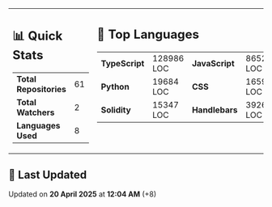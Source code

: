 <table><tr>
<td valign='top'>
<h2>📊 Quick Stats</h2>
<table>
<tr><td><b>Total Repositories</b></td><td>61</td></tr>
<tr><td><b>Total Watchers</b></td><td>2</td></tr>
<tr><td><b>Languages Used</b></td><td>8</td></tr>
</table>
</td>
<td valign='top'>
<h2>📝 Top Languages</h2>
<table>
<tr><td><b>TypeScript</b></td><td>128986 LOC</td><td><b>JavaScript</b></td><td>86525 LOC</td></tr>
<tr><td><b>Python</b></td><td>19684 LOC</td><td><b>CSS</b></td><td>16594 LOC</td></tr>
<tr><td><b>Solidity</b></td><td>15347 LOC</td><td><b>Handlebars</b></td><td>3926 LOC</td></tr>
</table>
</td>
</tr></table>

<h2>📅 Last Updated</h2>

Updated on <b>20 April 2025</b> at <b>12:04 AM</b> (+8)
